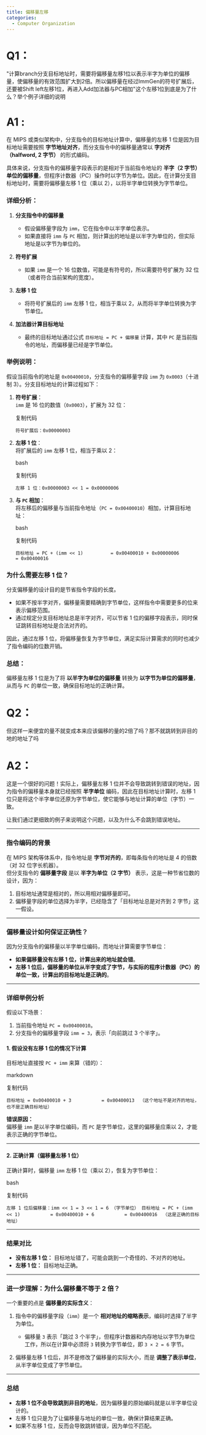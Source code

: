 ```yaml
---
title: 偏移量左移
categories:
  - Computer Organization
---
```

# Q1：
"计算branch分支目标地址时，需要将偏移量左移1位以表示半字为单位的偏移量，使偏移量的有效范围扩大到2倍。所以偏移量在经过ImmGen的符号扩展后，还要被Shift left左移1位，再进入Add加法器与PC相加"这个左移1位到底是为了什么？举个例子详细的说明

# A1 :

在 MIPS 或类似架构中，分支指令的目标地址计算中，偏移量的左移 1 位是因为目标地址需要按照 **字节地址对齐**，而分支指令中的偏移量通常以 **字对齐（halfword, 2 字节）** 的形式编码。

具体来说，分支指令的偏移量字段表示的是相对于当前指令地址的 **半字（2 字节）单位的偏移量**，但程序计数器（PC）操作时以字节为单位。因此，在计算分支目标地址时，需要将偏移量左移 1 位（乘以 2），以将半字单位转换为字节单位。

### 详细分析：

1. **分支指令中的偏移量**
    
    - 假设偏移量字段为 `imm`，它在指令中以半字单位表示。
    - 如果直接将 `imm` 与 `PC` 相加，则计算出的地址是以半字为单位的，但实际地址是以字节为单位的。
2. **符号扩展**
    
    - 如果 `imm` 是一个 16 位数值，可能是有符号的，所以需要符号扩展为 32 位（或者符合当前架构的宽度）。
3. **左移 1 位**
    
    - 将符号扩展后的 `imm` 左移 1 位，相当于乘以 2，从而将半字单位转换为字节单位。
4. **加法器计算目标地址**
    
    - 最终的目标地址通过公式 `目标地址 = PC + 偏移量` 计算，其中 `PC` 是当前指令的地址，而偏移量已经是字节单位。

### 举例说明：

假设当前指令的地址是 `0x00400010`，分支指令的偏移量字段 `imm` 为 `0x0003`（十进制 3）。分支目标地址的计算过程如下：

1. **符号扩展**：  
    `imm` 是 16 位的数值（`0x0003`），扩展为 32 位：
    
    复制代码
    
    `符号扩展后：0x00000003`
    
2. **左移 1 位**：  
    将扩展后的 `imm` 左移 1 位，相当于乘以 2：
    
    bash
    
    复制代码
    
    `左移 1 位：0x00000003 << 1 = 0x00000006`
    
3. **与 `PC` 相加**：  
    将左移后的偏移量与当前指令地址（`PC = 0x00400010`）相加，计算目标地址：
    
    bash
    
    复制代码
    
    `目标地址 = PC + (imm << 1)          = 0x00400010 + 0x00000006          = 0x00400016`
    

### 为什么需要左移 1 位？

分支偏移量的设计目的是节省指令字段的长度。

- 如果不按半字对齐，偏移量需要精确到字节单位，这样指令中需要更多的位来表示偏移范围。
- 通过规定分支目标地址总是半字对齐，可以节省 1 位的偏移字段表示，同时保证跳转目标地址是合法对齐的。

因此，通过左移 1 位，将偏移量恢复为字节单位，满足实际计算需求的同时也减少了指令编码的位数开销。

### 总结：

偏移量左移 1 位是为了将 **以半字为单位的偏移量** 转换为 **以字节为单位的偏移量**，从而与 `PC` 的单位一致，确保目标地址的正确计算。

# Q2：

但这样一来便宜的量不就变成本来应该偏移的量的2倍了吗？那不就跳转到非目的地的地址了吗

# A2：

这是一个很好的问题！实际上，偏移量左移 1 位并不会导致跳转到错误的地址，因为指令的偏移量本身就已经按照 **半字单位** 编码，因此在目标地址计算时，左移 1 位只是将这个半字单位还原为字节单位，使它能够与地址计算的单位（字节）一致。

让我们通过更细致的例子来说明这个问题，以及为什么不会跳到错误地址。

---

### 指令编码的背景

在 MIPS 架构等体系中，指令地址是 **字节对齐的**，即每条指令的地址是 4 的倍数（对 32 位字长机器）。  
但分支指令的 **偏移量字段** 是以 **半字为单位（2 字节）** 表示，这是一种节省位数的设计，因为：

1. 目标地址通常是相对的，所以用相对偏移量即可。
2. 偏移量字段的单位选择为半字，已经隐含了「目标地址总是对齐到 2 字节」这一假设。

---

### 偏移量设计如何保证正确性？

因为分支指令的偏移量以半字单位编码，而地址计算需要字节单位：

- **如果偏移量没有左移 1 位，计算出来的地址就会错**。
- **左移 1 位后，偏移量的单位从半字变成了字节，与实际的程序计数器（PC）的单位一致，计算出的目标地址是正确的**。

---

### 详细举例分析

假设以下场景：

1. 当前指令地址 `PC = 0x00400010`。
2. 分支指令的偏移量字段 `imm = 3`，表示「向前跳过 3 个半字」。

#### **1. 假设没有左移 1 位的情况下计算**

目标地址直接按 `PC + imm` 来算（错的）：

markdown

复制代码

`目标地址 = 0x00400010 + 3           = 0x00400013  （这个地址不是对齐的地址，也不是正确目标地址）`

**错误原因：**  
偏移量 `imm` 是以半字单位编码，而 `PC` 是字节单位，这里的偏移量应乘以 2，才能表示正确的字节单位。

---

#### **2. 正确计算（偏移量左移 1 位）**

正确计算时，偏移量 `imm` 左移 1 位（乘以 2），恢复为字节单位：

bash

复制代码

`左移 1 位后偏移量：imm << 1 = 3 << 1 = 6 （字节单位） 目标地址 = PC + (imm << 1)           = 0x00400010 + 6           = 0x00400016  （这是正确的目标地址）`

---

### 结果对比

- **没有左移 1 位：** 目标地址错了，可能会跳到一个奇怪的、不对齐的地址。
- **左移 1 位：** 目标地址正确。

---

### 进一步理解：为什么偏移量不等于 2 倍？

一个重要的点是 **偏移量的实际含义**：

1. 指令中的偏移量字段（`imm`）是一个 **相对地址的缩略表示**，编码时选择了半字为单位。
    
    - 偏移量 `3` 表示「跳过 3 个半字」，但程序计数器和内存地址以字节为单位工作，所以在计算中必须将 `3` 转换为字节单位，即 `3 × 2 = 6` 字节。
2. 偏移量左移 1 位后，并不是修改了偏移量的实际大小，而是 **调整了表示单位**，从半字单位变成了字节单位。
    

---

### 总结

- **左移 1 位不会导致跳到非目的地址**，因为偏移量的原始编码就是以半字单位设计的。
- 左移 1 位只是为了让偏移量与地址的单位一致，确保计算结果正确。
- 如果不左移 1 位，反而会导致跳转错误，因为单位不匹配。
